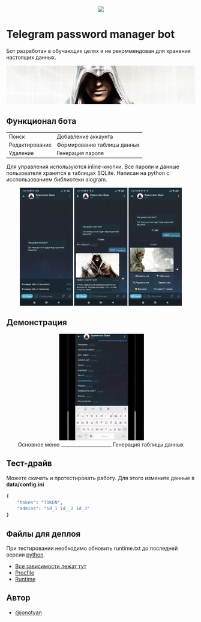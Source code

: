
<p align="center">
  <img src="https://img.shields.io/badge/Platform-Telegram-blue" >
</p>

# Telegram password manager bot

Бот разработан в обучающих целях и не рекоммендован для хранения настоящих данных.

<img src="images/hello.jpg" alt=''>

## Функционал бота

|                |                             |
| -------------  | --------------------------- |
| Поиск          | Добавление аккаунта         |
| Редактирование | Формирование таблицы данных |
| Удаление       | Генерация пароля            |  

Для управления используются inline-кнопки. Все пароли и данные пользователя хранятся в таблицах SQLite. Написан на python с исспользованием библиотеки aiogram.
<p align="center">
    <img src="images/one.jpg" alt='' width="28%" height="28%">
    <img src="images/two.jpg" alt='' width="28%" height="28%">
    <img src="images/three.jpg" alt='' width="28%" height="28%">
</p>

## Демонстрация

<p align="center">
    <img src="images/full.gif" alt='' width="45%">
    <img src="images/file.gif" alt='' width="45%">
    <br>Основное меню _____________________ Генерация таблицы данных
</p>

## Тест-драйв

Можете скачать и протестировать работу. Для этого измените данные в <b>data/config.ini</b>

```bash
{
    "token": "TOKEN",
    "admins": "id_1 id__2 id_3"
}
```


## Файлы для деплоя
При тестировании необходимо обновить runtime.txt до последней версии [python](https://www.python.org/).
 - [Все зависимости лежат тут](https://github.com/jonotyan/telegram-password-manager/blob/main/requirements.txt)
 - [Procfile](https://github.com/jonotyan/telegram-password-manager/blob/main/Procfile)
 - [Runtime](https://github.com/jonotyan/telegram-password-manager/blob/main/runtime.txt)


## Автор

- [@jonotyan](https://www.github.com/jonotyan)


